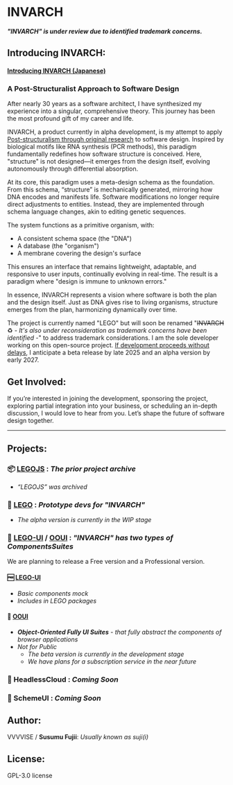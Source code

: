 # INVARCH
**_"INVARCH" is under review due to identified trademark concerns._**

## Introducing INVARCH:

#### [Introducing INVARCH (Japanese)](https://github.com/VVVVISE/invarch/blob/main/README_ja.md)

### A Post-Structuralist Approach to Software Design

After nearly 30 years as a software architect, I have synthesized my experience into a singular, comprehensive theory. This journey has been the most profound gift of my career and life.

INVARCH, a product currently in alpha development, is my attempt to apply [Post-structuralism through original research](Documents/ApplicationOfPoststructuralismToDesignTheoryThroughOriginalResearch.md) to software design. Inspired by biological motifs like RNA synthesis (PCR methods), this paradigm fundamentally redefines how software structure is conceived. Here, "structure" is not designed—it emerges from the design itself, evolving autonomously through differential absorption.

At its core, this paradigm uses a meta-design schema as the foundation. From this schema, “structure” is mechanically generated, mirroring how DNA encodes and manifests life. Software modifications no longer require direct adjustments to entities. Instead, they are implemented through schema language changes, akin to editing genetic sequences.

The system functions as a primitive organism, with:

- A consistent schema space (the "DNA")
- A database (the "organism")
- A membrane covering the design's surface

This ensures an interface that remains lightweight, adaptable, and responsive to user inputs, continually evolving in real-time. The result is a paradigm where "design is immune to unknown errors."

In essence, INVARCH represents a vision where software is both the plan and the design itself. Just as DNA gives rise to living organisms, structure emerges from the plan, harmonizing dynamically over time.

The project is currently named "LEGO" but will soon be renamed "~~INVARCH~~ ♻️ _- It's also under reconsideration as trademark concerns have been identified -_" to address trademark considerations. I am the sole developer working on this open-source project. [If development proceeds without delays](https://github.com/VVVVISE/lego/milestones?direction=asc&sort=due_date&state=open), I anticipate a beta release by late 2025 and an alpha version by early 2027.

## Get Involved:

If you’re interested in joining the development, sponsoring the project, exploring partial integration into your business, or scheduling an in-depth discussion, I would love to hear from you. Let’s shape the future of software design together.

---

## Projects:

### 📦 [LEGOJS](https://github.com/VVVVISE/legojs) : _The prior project archive_

- _“LEGOJS” was archived_

### 🚀 [LEGO](https://github.com/VVVVISE/lego) : _Prototype devs for "INVARCH"_

- _The alpha version is currently in the WIP stage_

### 🚀 [LEGO-UI](https://github.com/VVVVISE/lego/tree/main/packages/ui) / [OOUI](https://github.com/VVVVISE/OOUI) : _"INVARCH" has two types of _ComponentsSuites__

We are planning to release a Free version and a Professional version.

#### 🆓 [LEGO-UI](https://github.com/VVVVISE/lego/tree/main/packages/ui)
  - _Basic components mock_
  - _Includes in LEGO packages_
#### 🔐 **[OOUI](https://github.com/VVVVISE/OOUI)**
  - _**Object-Oriented Fully UI Suites** - that fully abstract the components of browser applications_
  - _Not for Public_
    - _The beta version is currently in the development stage_
    - _We have plans for a subscription service in the near future_

### 📅 HeadlessCloud : _Coming Soon_

### 📅 SchemeUI : _Coming Soon_

## Author:

VVVVISE / **Susumu Fujii**: _Usually known as suji(i)_

## License:

GPL-3.0 license

